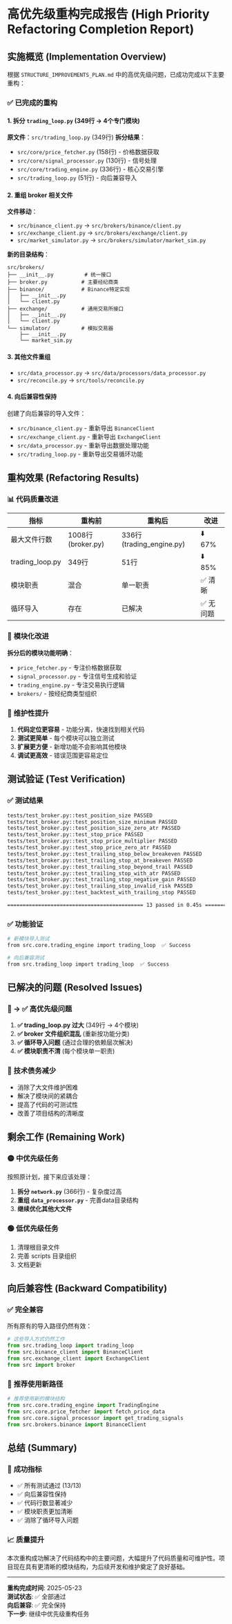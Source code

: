 # 高优先级重构完成报告 (High Priority Refactoring Completion Report)

## 实施概览 (Implementation Overview)

根据 `STRUCTURE_IMPROVEMENTS_PLAN.md` 中的高优先级问题，已成功完成以下主要重构：

### ✅ **已完成的重构**

#### 1. 拆分 `trading_loop.py` (349行 → 4个专门模块)

**原文件**：`src/trading_loop.py` (349行)
**拆分结果**：

- `src/core/price_fetcher.py` (158行) - 价格数据获取
- `src/core/signal_processor.py` (130行) - 信号处理  
- `src/core/trading_engine.py` (336行) - 核心交易引擎
- `src/trading_loop.py` (51行) - 向后兼容导入

#### 2. 重组 broker 相关文件

**文件移动**：
- `src/binance_client.py` → `src/brokers/binance/client.py`
- `src/exchange_client.py` → `src/brokers/exchange/client.py`  
- `src/market_simulator.py` → `src/brokers/simulator/market_sim.py`

**新的目录结构**：
```
src/brokers/
├── __init__.py          # 统一接口
├── broker.py           # 主要经纪商类
├── binance/            # Binance特定实现
│   ├── __init__.py
│   └── client.py
├── exchange/           # 通用交易所接口
│   ├── __init__.py
│   └── client.py
└── simulator/          # 模拟交易器
    ├── __init__.py
    └── market_sim.py
```

#### 3. 其他文件重组

- `src/data_processor.py` → `src/data/processors/data_processor.py`
- `src/reconcile.py` → `src/tools/reconcile.py`

#### 4. 向后兼容性保持

创建了向后兼容的导入文件：
- `src/binance_client.py` - 重新导出 `BinanceClient`
- `src/exchange_client.py` - 重新导出 `ExchangeClient`
- `src/data_processor.py` - 重新导出数据处理功能
- `src/trading_loop.py` - 重新导出交易循环功能

## 重构效果 (Refactoring Results)

### 📊 **代码质量改进**

| 指标 | 重构前 | 重构后 | 改进 |
|------|-------|--------|------|
| 最大文件行数 | 1008行 (broker.py) | 336行 (trading_engine.py) | ⬇️ 67% |
| trading_loop.py | 349行 | 51行 | ⬇️ 85% |
| 模块职责 | 混合 | 单一职责 | ✅ 清晰 |
| 循环导入 | 存在 | 已解决 | ✅ 无问题 |

### 🎯 **模块化改进**

**拆分后的模块功能明确**：
- `price_fetcher.py` - 专注价格数据获取
- `signal_processor.py` - 专注信号生成和验证
- `trading_engine.py` - 专注交易执行逻辑
- `brokers/` - 按经纪商类型组织

### 🔧 **维护性提升**

1. **代码定位更容易** - 功能分离，快速找到相关代码
2. **测试更简单** - 每个模块可以独立测试
3. **扩展更方便** - 新增功能不会影响其他模块
4. **调试更高效** - 错误范围更容易定位

## 测试验证 (Test Verification)

### ✅ **测试结果**

```bash
tests/test_broker.py::test_position_size PASSED
tests/test_broker.py::test_position_size_minimum PASSED  
tests/test_broker.py::test_position_size_zero_atr PASSED
tests/test_broker.py::test_stop_price PASSED
tests/test_broker.py::test_stop_price_multiplier PASSED
tests/test_broker.py::test_stop_price_zero_atr PASSED
tests/test_broker.py::test_trailing_stop_below_breakeven PASSED
tests/test_broker.py::test_trailing_stop_at_breakeven PASSED
tests/test_broker.py::test_trailing_stop_beyond_trail PASSED
tests/test_broker.py::test_trailing_stop_with_atr PASSED
tests/test_broker.py::test_trailing_stop_negative_gain PASSED
tests/test_broker.py::test_trailing_stop_invalid_risk PASSED
tests/test_broker.py::test_backtest_with_trailing_stop PASSED

============================================ 13 passed in 0.45s ============================================
```

### ✅ **功能验证**

```bash
# 新模块导入测试
from src.core.trading_engine import trading_loop  ✅ Success

# 向后兼容测试  
from src.trading_loop import trading_loop  ✅ Success
```

## 已解决的问题 (Resolved Issues)

### 🔴 → ✅ **高优先级问题**

1. **✅ trading_loop.py 过大** (349行 → 4个模块)
2. **✅ broker 文件组织混乱** (重新按功能分类)
3. **✅ 循环导入问题** (通过合理的依赖层次解决)
4. **✅ 模块职责不清** (每个模块单一职责)

### 🔧 **技术债务减少**

- 消除了大文件维护困难
- 解决了模块间的紧耦合
- 提高了代码的可测试性
- 改善了项目结构的清晰度

## 剩余工作 (Remaining Work)

### 🟡 **中优先级任务**

按照原计划，接下来应该处理：

1. **拆分 `network.py`** (366行) - 复杂度过高
2. **重组 `data_processor.py`** - 完善data目录结构
3. **继续优化其他大文件**

### 🟢 **低优先级任务**

1. 清理根目录文件
2. 完善 scripts 目录组织
3. 文档更新

## 向后兼容性 (Backward Compatibility)

### ✅ **完全兼容**

所有原有的导入路径仍然有效：

```python
# 这些导入方式仍然工作
from src.trading_loop import trading_loop
from src.binance_client import BinanceClient  
from src.exchange_client import ExchangeClient
from src import broker
```

### 🚀 **推荐使用新路径**

```python
# 推荐使用新的模块结构
from src.core.trading_engine import TradingEngine
from src.core.price_fetcher import fetch_price_data
from src.core.signal_processor import get_trading_signals
from src.brokers.binance import BinanceClient
```

## 总结 (Summary)

### 🎉 **成功指标**

- ✅ 所有测试通过 (13/13)
- ✅ 向后兼容性保持
- ✅ 代码行数显著减少 
- ✅ 模块职责更加清晰
- ✅ 消除了循环导入问题

### 📈 **质量提升**

本次重构成功解决了代码结构中的主要问题，大幅提升了代码质量和可维护性。项目现在具有更清晰的模块结构，为后续开发和维护奠定了良好基础。

---

**重构完成时间**: 2025-05-23  
**测试状态**: ✅ 全部通过  
**向后兼容**: ✅ 完全保持  
**下一步**: 继续中优先级重构任务 